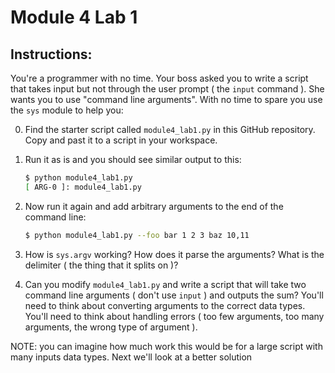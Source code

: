 # Module 4 Lab 1

## Instructions:

You're a programmer with no time. Your boss asked you to write a script that takes input but not through the user prompt ( the `input` command ).
She wants you to use "command line arguments". With no time to spare you use the `sys` module to help you:

0. Find the starter script called `module4_lab1.py` in this GitHub repository. Copy and past it to a script in your workspace.

0. Run it as is and you should see similar output to this:

    ```bash
    $ python module4_lab1.py
    [ ARG-0 ]: module4_lab1.py
    ```

0. Now run it again and add arbitrary arguments to the end of the command line:

    ```bash
    $ python module4_lab1.py --foo bar 1 2 3 baz 10,11
    ```

0. How is `sys.argv` working? How does it parse the arguments? What is the delimiter ( the thing that it splits on )?

0. Can you modify `module4_lab1.py` and write a script that will take two command line arguments ( don't use `input` ) and outputs the sum? 
You'll need to think about converting arguments to the correct data types. You'll need to think about handling errors ( too few arguments, too many arguments, the wrong type of argument ).


NOTE: you can imagine how much work this would be for a large script with many inputs  data types. Next we'll look at a better solution
